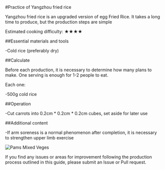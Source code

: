 #Practice of Yangzhou fried rice

Yangzhou fried rice is an upgraded version of egg Fried Rice. It takes a long time to produce, but the production steps are simple

Estimated cooking difficulty: ★★★★

##Essential materials and tools

-Cold rice (preferably dry)

##Calculate

Before each production, it is necessary to determine how many plans to make. One serving is enough for 1-2 people to eat.

Each one:

-500g cold rice

##Operation

-Cut carrots into 0.2cm * 0.2cm * 0.2cm cubes, set aside for later use

##Additional content

-If arm soreness is a normal phenomenon after completion, it is necessary to strengthen upper limb exercise

![Pams Mixed Veges](./veg.png)

If you find any issues or areas for improvement following the production process outlined in this guide, please submit an Issue or Pull request.
